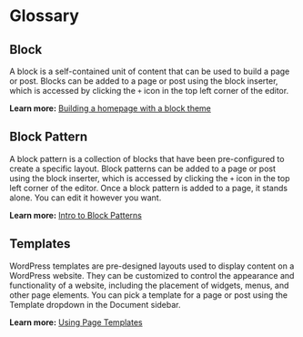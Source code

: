 <a name="glossary"></a>

# Glossary

## Block

A block is a self-contained unit of content that can be used to build a page or post. Blocks can be added to a page or post using the block inserter, which is accessed by clicking the `+` icon in the top left corner of the editor.

**Learn more:** [Building a homepage with a block theme](https://learn.wordpress.org/tutorial/building-a-home-page-with-a-block-theme/)

## Block Pattern

A block pattern is a collection of blocks that have been pre-configured to create a specific layout. Block patterns can be added to a page or post using the block inserter, which is accessed by clicking the `+` icon in the top left corner of the editor. Once a block pattern is added to a page, it stands alone. You can edit it however you want.

**Learn more:** [Intro to Block Patterns](https://learn.wordpress.org/tutorial/intro-to-block-patterns/)

## Templates

WordPress templates are pre-designed layouts used to display content on a WordPress website. They can be customized to control the appearance and functionality of a website, including the placement of widgets, menus, and other page elements. You can pick a template for a page or post using the Template dropdown in the Document sidebar.

**Learn more:** [Using Page Templates](https://wordpress.tv/2023/06/06/using-page-templates-2/)
